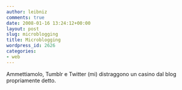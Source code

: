 ```yaml
---
author: leibniz
comments: true
date: 2008-01-16 13:24:12+00:00
layout: post
slug: microblogging
title: Microblogging
wordpress_id: 2626
categories:
- web
---
```


Ammettiamolo, Tumblr e Twitter (mi) distraggono un casino dal blog propriamente detto.
